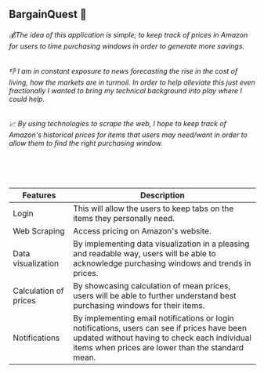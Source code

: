 ## BargainQuest :rocket:

###### :moneybag:The idea of this application is simple; to keep track of prices in Amazon for users to time purchasing windows in order to generate more savings.

###### :thumbsdown: I am in constant exposure to news forecasting the rise in the cost of living, how the markets are in turmoil. In order to help alleviate this just even fractionally I wanted to bring my technical background into play where I could help.

###### :chart_with_upwards_trend: By using technologies to scrape the web, I hope to keep track of Amazon's historical prices for items that users may need/want in order to allow them to find the right purchasing window.

<br/><br/>

| Features              | Description                                                                                                                                                                                       |
| --------------------- | ------------------------------------------------------------------------------------------------------------------------------------------------------------------------------------------------- |
| Login                 | This will allow the users to keep tabs on the items they personally need.                                                                                                                         |
| Web Scraping          | Access pricing on Amazon's website.                                                                                                                                                               |
| Data visualization    | By implementing data visualization in a pleasing and readable way, users will be able to acknowledge purchasing windows and trends in prices.                                                     |
| Calculation of prices | By showcasing calculation of mean prices, users will be able to further understand best purchasing windows for their items.                                                                       |
| Notifications         | By implementing email notifications or login notifications, users can see if prices have been updated without having to check each individual items when prices are lower than the standard mean. |
